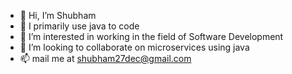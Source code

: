- 👋 Hi, I’m Shubham
- 👀 I primarily use java to code
- 🌱 I’m interested in working in the field of Software Development
- 💞️ I’m looking to collaborate on microservices using java
- 📫 mail me at shubham27dec@gmail.com

<!---
shubham27dec/shubham27dec is a ✨ special ✨ repository because its `README.md` (this file) appears on your GitHub profile.
You can click the Preview link to take a look at your changes.
--->
